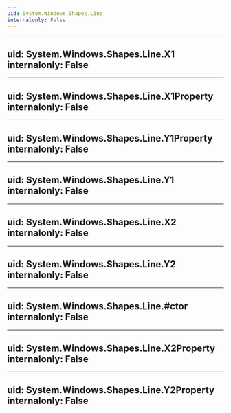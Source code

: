 ```yaml
---
uid: System.Windows.Shapes.Line
internalonly: False
---
```


---
uid: System.Windows.Shapes.Line.X1
internalonly: False
---

---
uid: System.Windows.Shapes.Line.X1Property
internalonly: False
---

---
uid: System.Windows.Shapes.Line.Y1Property
internalonly: False
---

---
uid: System.Windows.Shapes.Line.Y1
internalonly: False
---

---
uid: System.Windows.Shapes.Line.X2
internalonly: False
---

---
uid: System.Windows.Shapes.Line.Y2
internalonly: False
---

---
uid: System.Windows.Shapes.Line.#ctor
internalonly: False
---

---
uid: System.Windows.Shapes.Line.X2Property
internalonly: False
---

---
uid: System.Windows.Shapes.Line.Y2Property
internalonly: False
---
